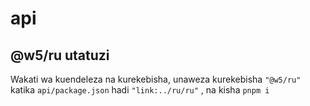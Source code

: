 # api

## @w5/ru utatuzi

Wakati wa kuendeleza na kurekebisha, unaweza kurekebisha `"@w5/ru"` katika `api/package.json` hadi `"link:../ru/ru"` , na kisha `pnpm i`
